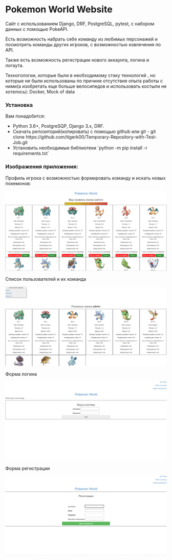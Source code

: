 # Pokemon World Website
<p>Сайт с использованием Django, DRF, PostgreSQL, pytest, с набором данных с помощью PokeAPI.</p>
<p>Есть возможность набрать себе команду из любимых персонажей и посмотреть команды других игроков, с возможностью  извлечения по API.</p>
<p>Также есть возможность регистрации нового аккаунта, логина и логаута.</p>
<p>Техногологии, которые были в необходимому стэку технологий , но которые не были использованы по причине отсутствия опыта работы с ними(а изобретать еще больше велосипедов и использовать костыли не хотелось): Docker, Mock of data</p>
<h3>Установка</h3>
<p>Вам понадобится:</p>
<ul>
  <li>Python 3.6+, PostgreSQP, Django 3.x, DRF.</li>
  <li>Cкачать репозиторий(копировать) с помощью github или git - git clone https://github.com/tigerk00/Temporary-Repository-with-Test-Job.git</li>
  <li>Установить необходимые библиотеки `python -m pip install -r requirements.txt`</li>
</ul>  
<h3>Изображения приложения:</h3>
<p>Профиль игрока с возможностью формировать команду и искать новых покемонов:</p>
<img src="user_experience_image/Screenshot_3.png">
<p>Список пользователей и их команда</p>
<img src="user_experience_image/Screenshot_4.png">
<p>Форма логина</p>
<img src="user_experience_image/Screenshot_1.png">
<p>Форма регистрации</p>
<img src="user_experience_image/Screenshot_2.png">

